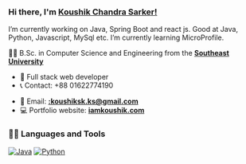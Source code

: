 ### Hi there, I'm [ Koushik Chandra Sarker!](https://www.iamkoushik.com)
I’m currently working on Java, Spring Boot and react js. Good at Java, Python, Javascript, MySql etc.
I’m currently learning MicroProfile.

👨‍🎓 B.Sc. in Computer Science and Engineering from the **[Southeast University](https://seu.edu.bd/)** 

- :dart: Full stack web developer
- :telephone_receiver: Contact: +88 01622774190 
<!-- - [![Messenger](https://img.shields.io/badge/click%20to%20contact%20on%20whatsapp-25D366?style=for-the-badge&logo=whatsapp&logoColor=white&https://wa.me/message/IJ3KOROMCB74K1)](https://wa.me/message/IJ3KOROMCB74K1) -->
- :e-mail: Email: **[:koushiksk.ks@gmail.com](mailto:koushiksk.ks@gmail.com)**
- :computer: Portfolio website: **[iamkoushik.com](https://iamkoushik.com/)**



### 👨‍💻 Languages and Tools
[![Java](https://img.shields.io/badge/java-%23ED8B00.svg?&style=for-the-badge&logo=java&logoColor=white&link=https://github.com/koushik-chandra-sarker/)](https://github.com/koushik-chandra-sarker/) 
[![Python](https://img.shields.io/badge/python-%2314354C.svg?&style=for-the-badge&logo=python&logoColor=white&link=https://github.com/koushik-chandra-sarker/)](https://github.com/koushik-chandra-sarker)
